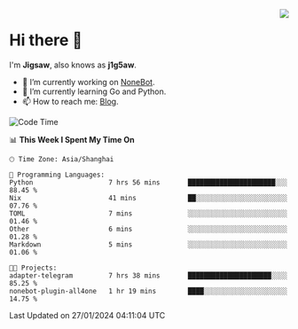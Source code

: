 <a href="#">
  <img align="right" src="https://github-readme-stats.vercel.app/api?username=j1g5awi&count_private=true&show_icons=true&title_color=80070B&text_color=B3B3B3&bg_color=212121&icon_color=80070B" />
</a>

# Hi there 👋

I'm **Jigsaw**, also knows as **j1g5aw**.

- 🔭 I’m currently working on [NoneBot](https://github.com/nonebot).
- 🌱 I’m currently learning Go and Python.
- 📫 How to reach me: [Blog](https://blog.maddestroyer.xyz/).

<!--START_SECTION:waka-->
![Code Time](http://img.shields.io/badge/Code%20Time-1%2C359%20hrs%2043%20mins-blue)

📊 **This Week I Spent My Time On** 

```text
🕑︎ Time Zone: Asia/Shanghai

💬 Programming Languages: 
Python                   7 hrs 56 mins       ██████████████████████░░░   88.45 % 
Nix                      41 mins             ██░░░░░░░░░░░░░░░░░░░░░░░   07.76 % 
TOML                     7 mins              ░░░░░░░░░░░░░░░░░░░░░░░░░   01.46 % 
Other                    6 mins              ░░░░░░░░░░░░░░░░░░░░░░░░░   01.28 % 
Markdown                 5 mins              ░░░░░░░░░░░░░░░░░░░░░░░░░   01.06 % 

🐱‍💻 Projects: 
adapter-telegram         7 hrs 38 mins       █████████████████████░░░░   85.25 % 
nonebot-plugin-all4one   1 hr 19 mins        ████░░░░░░░░░░░░░░░░░░░░░   14.75 % 
```


 Last Updated on 27/01/2024 04:11:04 UTC
<!--END_SECTION:waka-->
